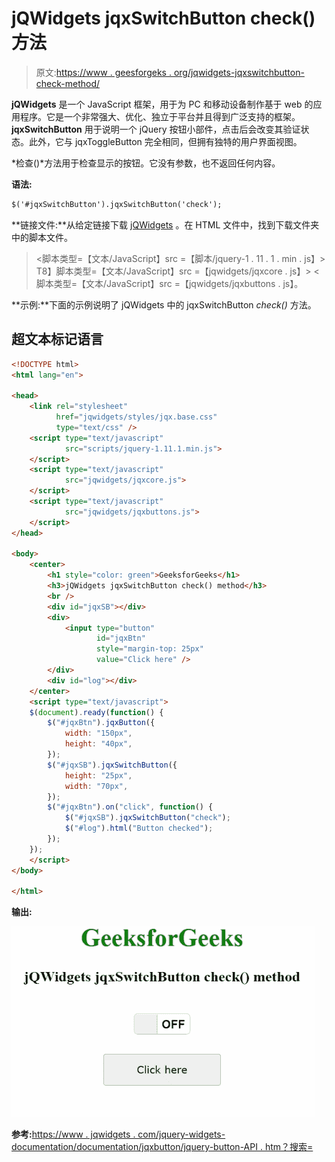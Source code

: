 # jQWidgets jqxSwitchButton check()方法

> 原文:[https://www . geesforgeks . org/jqwidgets-jqxswitchbutton-check-method/](https://www.geeksforgeeks.org/jqwidgets-jqxswitchbutton-check-method/)

**jQWidgets** 是一个 JavaScript 框架，用于为 PC 和移动设备制作基于 web 的应用程序。它是一个非常强大、优化、独立于平台并且得到广泛支持的框架。 **jqxSwitchButton** 用于说明一个 jQuery 按钮小部件，点击后会改变其验证状态。此外，它与 jqxToggleButton 完全相同，但拥有独特的用户界面视图。

*检查()*方法用于检查显示的按钮。它没有参数，也不返回任何内容。

**语法:**

```html
$('#jqxSwitchButton').jqxSwitchButton('check');
```

**链接文件:**从给定链接下载 [jQWidgets](https://www.jqwidgets.com/download/) 。在 HTML 文件中，找到下载文件夹中的脚本文件。

> <link rel="”stylesheet”" href="”jqwidgets/styles/jqx.base.css”" type="”text/css”">
> <脚本类型=【文本/JavaScript】src =【脚本/jquery-1 . 11 . 1 . min . js】></脚本>
> T8】脚本类型=【文本/JavaScript】src =【jqwidgets/jqxcore . js】></脚本>
> <脚本类型=【文本/JavaScript】src =【jqwidgets/jqxbuttons . js】。

**示例:**下面的示例说明了 jQWidgets 中的 jqxSwitchButton *check()* 方法。

## 超文本标记语言

```html
<!DOCTYPE html>
<html lang="en">

<head>
    <link rel="stylesheet" 
          href="jqwidgets/styles/jqx.base.css"
          type="text/css" />
    <script type="text/javascript" 
            src="scripts/jquery-1.11.1.min.js">
    </script>
    <script type="text/javascript" 
            src="jqwidgets/jqxcore.js">
    </script>
    <script type="text/javascript"
            src="jqwidgets/jqxbuttons.js">
    </script>
</head>

<body>
    <center>
        <h1 style="color: green">GeeksforGeeks</h1>
        <h3>jQWidgets jqxSwitchButton check() method</h3>
        <br />
        <div id="jqxSB"></div>
        <div>
            <input type="button" 
                   id="jqxBtn" 
                   style="margin-top: 25px"
                   value="Click here" /> 
        </div>
        <div id="log"></div>
    </center>
    <script type="text/javascript">
    $(document).ready(function() {
        $("#jqxBtn").jqxButton({
            width: "150px",
            height: "40px",
        });
        $("#jqxSB").jqxSwitchButton({
            height: "25px",
            width: "70px",
        });
        $("#jqxBtn").on("click", function() {
            $("#jqxSB").jqxSwitchButton("check");
            $("#log").html("Button checked");
        });
    });
    </script>
</body>

</html>
```

**输出:**

![](img/23f05f36b7675e8e409b2e8c37d87c8a.png)

**参考:**[https://www . jqwidgets . com/jquery-widgets-documentation/documentation/jqxbutton/jquery-button-API . htm？搜索=](https://www.jqwidgets.com/jquery-widgets-documentation/documentation/jqxbutton/jquery-button-api.htm?search=)